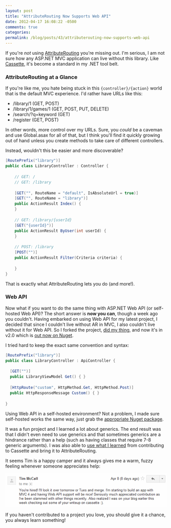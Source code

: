 ```yaml
---
layout: post
title: "AttributeRouting Now Supports Web API"
date: 2012-04-17 16:08:22 -0500
comments: true
categories:
permalink: /blog/posts/43/attributerouting-now-supports-web-api
---
```


If you're *not* using [AttributeRouting](https://github.com/mccalltd/AttributeRouting) you're missing out. I'm serious, I am not sure how any ASP.NET MVC application can live without this library. Like [Cassette](http://getcassette.net), it's become a standard in my .NET tool belt.

### AttributeRouting at a Glance

If you're like me, you hate being stuck in this `{controller}/{action}` world that is the default MVC experience. I'd rather have URLs like this:

* /library/1 (GET, POST)
* /library/1/games/1 (GET, POST, PUT, DELETE)
* /search/?q=keyword (GET)
* /register (GET, POST)

In other words, more control over my URLs. Sure, you *could* be a caveman and use Global.asax for all of that, but I think you'll find it quickly growing out of hand unless you create methods to take care of different controllers.

Instead, wouldn't this be easier and more discoverable?

```c#
[RoutePrefix("library")]
public class LibraryController : Controller {
    
    // GET: /
    // GET: /library

    [GET("", RouteName = "default", IsAbsoluteUrl = true)]
    [GET("", RouteName = "library")]
    public ActionResult Index() {
    }

    // GET: /library/{userId}
    [GET("{userId}")]
    public ActionResult ByUser(int userId) {
    }

    // POST: /library
    [POST("")]
    public ActionResult Filter(Criteria criteria) {

    }
}
```

That is exactly what AttributeRouting lets you do (and more!).

### Web API

Now what if you want to do the same thing with ASP.NET Web API (or self-hosted Web API)? The short answer is **now you can**, though a week ago you couldn't. Having embarked on using Web API for my latest project, I decided that since I couldn't live without AR in MVC, I also couldn't live without it for Web API. So I forked the project, [did my thing](https://github.com/mccalltd/AttributeRouting/pull/57), and now it's in v2.0 which is [out now on Nuget](http://nuget.org/packages?q=attributerouting).

I tried hard to keep the exact same convention and syntax:

```c#
[RoutePrefix("library")]
public class LibraryController : ApiController {

  [GET("")]
  public LibraryViewModel Get() { }

  [HttpRoute("custom", HttpMethod.Get, HttpMethod.Post)]
  public HttpResponseMessage Custom() { }

}
```

Using Web API in a self-hosted environment? Not a problem, I made sure self-hosted works the same way, just grab the [appropriate Nuget package](http://nuget.org/packages/AttributeRouting.WebApi.Hosted).

It was a fun project and I learned a lot about generics. The end result was that I didn't even need to use generics and that sometimes generics are a hindrance rather than a help (such as having classes that require 7-8 generic arguments). I was also able to [use what I learned](/32/using-nuspec-inheritance-to-reduce-nuget-maintenan) from contributing to Cassette and bring it to AttributeRouting.

It seems Tim is a happy camper and it always gives me a warm, fuzzy feeling whenever someone appreciates help:

![Appreciation Goes A Long Way](/blog/images/39.png)

If you haven't contributed to a project you love, you should give it a chance, you always learn something!